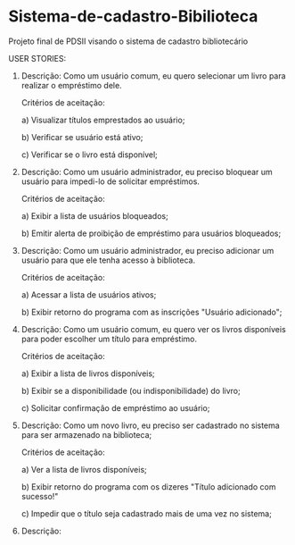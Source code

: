 # Sistema-de-cadastro-Bibilioteca
Projeto final de PDSII visando o sistema de cadastro bibliotecário

USER STORIES:

1) Descrição: Como um usuário comum, eu quero selecionar um livro para realizar o empréstimo dele.

   Critérios de aceitação:

   a) Visualizar títulos emprestados ao usuário;

   b) Verificar se usuário está ativo;

   c) Verificar se o livro está disponível;
   
2) Descrição: Como um usuário administrador, eu preciso bloquear um usuário para impedi-lo de solicitar empréstimos.

   Critérios de aceitação:
  
   a) Exibir a lista de usuários bloqueados;
  
   b) Emitir alerta de proibição de empréstimo para usuários bloqueados;
  
3) Descrição: Como um usuário administrador, eu preciso adicionar um usuário para que ele tenha acesso à biblioteca.

   Critérios de aceitação:
   
   a) Acessar a lista de usuários ativos;
   
   b) Exibir retorno do programa com as inscrições "Usuário adicionado";
   
4) Descrição: Como um usuário comum, eu quero ver os livros disponíveis para poder escolher um título para empréstimo.

   Critérios de aceitação:
   
   a) Exibir a lista de livros disponíveis;
   
   b) Exibir se a disponibilidade (ou indisponibilidade) do livro;
   
   c) Solicitar confirmação de empréstimo ao usuário;
   
5) Descrição: Como um novo livro, eu preciso ser cadastrado no sistema para ser armazenado na biblioteca;

   Critérios de aceitação:
   
   a) Ver a lista de livros disponíveis;
   
   b) Exibir retorno do programa com os dizeres "Título adicionado com sucesso!"
   
   c) Impedir que o título seja cadastrado mais de uma vez no sistema;
   
  6) Descrição: 

